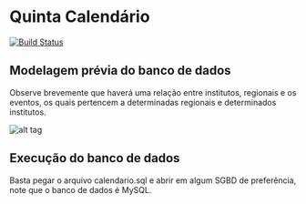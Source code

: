 # Quinta Calendário

[![Build Status](https://travis-ci.org/cleydsonjr/quinta-calendario.svg?branch=master)](https://travis-ci.org/cleydsonjr/quinta-calendario)

## Modelagem prévia do banco de dados

Observe brevemente que haverá uma relação entre institutos, regionais e os eventos, os quais pertencem a determinadas regionais e determinados institutos.

![alt tag](https://raw.githubusercontent.com/cleydsonjr/quinta-calendario/Fernando/calendario.png)

## Execução do banco de dados
Basta pegar o arquivo calendario.sql e abrir em algum SGBD de preferência, note que o banco de dados é MySQL.
